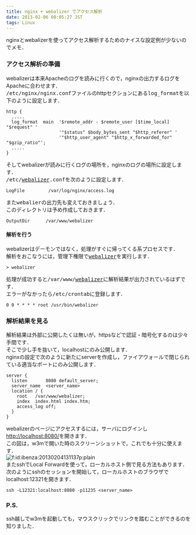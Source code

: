 ```yaml
---
title: nginx + webalizer でアクセス解析
date: 2013-02-06 00:05:27 JST
tags: Linux
---
```


nginxとwebalizerを使ってアクセス解析するためのナイスな設定例が少ないのでメモ．

### アクセス解析の準備

webalizerは本来Apacheのログを読みに行くので，nginxの出力するログをApacheに合わせます．<br /><span style="font-family:monospace;">/etc/nginx/nginx.conf</span>ファイルのhttpセクションにある<span style="font-family:monospace">log_format</span>を以下のように設定します．

```
http {
  .....
  log_format  main  '$remote_addr - $remote_user [$time_local] "$request" '
                    '"$status" $body_bytes_sent "$http_referer" '
                    '"$http_user_agent" "$http_x_forwarded_for" "$gzip_ratio"';
  .....
}
```

そしてwebalizerが読みに行くログの場所を，nginxのログの場所に設定します．<br /><span style="font-family:monospace">/etc/<a class="keyword" href="http://d.hatena.ne.jp/keyword/webalizer">webalizer</a>.conf</span>を次のように設定します．

```
LogFile         /var/log/nginx/access.log
```

また<span style="font-family:monospace">webalier</span>の出力先も変えておきましょう．<br />
このディレクトリは予め作成しておきます．

```
OutputDir      /var/www/webalizer
```

#### 解析を行う

webalizerはデーモンではなく，処理がすぐに帰ってくる系プロセスです．<br />
解析をおこなうには，管理下権限で<span style="font-family:monospace"><a class="keyword" href="http://d.hatena.ne.jp/keyword/webalizer">webalizer</a></span>を実行します．

```
> webalizer
```

処理が成功すると<span style="font-family:monospace">/var/www/<a class="keyword" href="http://d.hatena.ne.jp/keyword/webalizer">webalizer</a></span>に解析結果が出力されているはずです．<br />
エラーがなかったら<span style="font-family:monospace">/etc/crontab</span>に登録します．

```
0 0 * * * * root /usr/bin/webalizer
```

### 解析結果を見る

解析結果は外部に公開したくは無いが，httpsなどで認証・暗号化するのは少々手間です．<br />
そこで少し手を抜いて，localhostにのみ公開します．<br />
nginxの設定で次のように新たにserverを作成し，ファイアウォールで閉じられている適当なポートにのみ公開します．

```
server {
  listen       8080 default_server;
  server_name  <server_name>
  location / {
    root   /var/www/webalizer;
    index  index.html index.htm;
    access_log off;
  }
}
```

webalizerのページにアクセスするには，サーバにログインし[http://localhost:8080/](http://localhost:8080/)を開きます．<br />
この図は，w3mで開いた時のスクリーンショットで，これでも十分に使えます．<br /><span itemscope itemtype="http://schema.org/Photograph"><img src="//cdn-ak.f.st-hatena.com/images/fotolife/i/ibenza/20130204/20130204131137.png" alt="f:id:ibenza:20130204131137p:plain" title="f:id:ibenza:20130204131137p:plain" class="hatena-fotolife" itemprop="image"></span><br />
またsshでLocal Forwardを使って，ローカルホスト側で見る方法もあります．<br />
次のようにsshのセッションを開始して，ローカルホストのブラウザでlocalhost:12321を開きます．

```
ssh -L12321:localhost:8080 -p11235 <server_name>
```

### P.S.

ssh越しでw3mを起動しても，マウスクリックでリンクを踏むことができるのを知りました．


